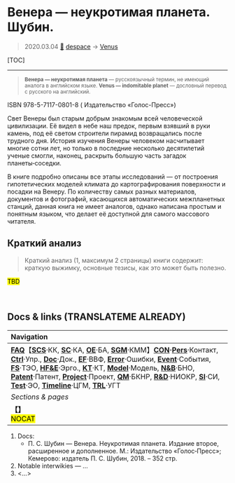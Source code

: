 # Венера — неукротимая планета. Шубин.
> 2020.03.04 [🚀](../index/index.md) [despace](index.md) → [Venus](venus.md)

[TOC]

---

> <small>**Венера — неукротимая планета** — русскоязычный термин, не имеющий аналога в английском языке. **Venus — indomitable planet** — дословный перевод с русского на английский.</small>

ISBN 978-5-7117-0801-8 ( Издательство «Голос-Пресс»)

Свет Венеры был старым добрым знакомым всей человеческой цивилизации. Её видел в небе наш предок, первым взявший в руки камень, под её светом строители пирамид возвращались после трудного дня. История изучения Венеры человеком насчитывает многие сотни лет, но только в последние несколько десятилетий ученые смогли, наконец, раскрыть большую часть загадок планеты‑соседки.

В книге подробно описаны все этапы исследований — от построения гипотетических моделей климата до картографирования поверхности и посадки на Венеру. По количеству самых разных материалов, документов и фотографий, касающихся автоматических межпланетных станций, данная книга не имеет аналогов, однако написана простым и понятным языком, что делает её доступной для самого массового читателя.



## Краткий анализ
> Краткий анализ (1, максимум 2 страницы) книги содержит: краткую выжимку, основные тезисы, как это может быть полезно.

<mark>TBD</mark>



<p style="page-break-after:always"> </p>

## Docs & links (TRANSLATEME ALREADY)
|Navigation|
|:--|
|**[FAQ](faq.md)**【**[SCS](scs.md)**·КК, **[SC](sc.md)**·КА, **[OE](oe.md)**·БА, **[SGM](sgm.md)**·КММ】**[CON](contact.md)·[Pers](person.md)**·Контакт, **[Ctrl](control.md)**·Упр., **[Doc](doc.md)**·Док., **[EF](ef.md)**·ВВФ, **[Error](error.md)**·Ошибки, **[Event](event.md)**·События, **[FS](fs.md)**·ТЭО, **[HF&E](hfe.md)**·Эрго., **[KT](kt.md)**·КТ, **[Model](model.md)**·Модель, **[N&B](nnb.md)**·БНО, **[Patent](патент.md)**·Патент, **[Project](project.md)**·Проект, **[QM](qm.md)**·БКНР, **[R&D](rnd.md)**·НИОКР, **[SI](si.md)**·СИ, **[Test](test.md)**·ЭО, **[Timeline](timeline.md)**·ЦГМ, **[TRL](trl.md)**·УГТ|
|*Sections & pages*|
|**【[](.md)】**<br> <mark>NOCAT</mark>|

   1. Docs:
      - П. С. Шубин — Венера. Неукротимая планета. Издание второе, расширенное и дополненное. М.: Издательство «Голос‑Пресс»; Кемерово: издатель П. С. Шубин, 2018. – 352 стр.
   1. Notable interwikies — …
   1. <…>
